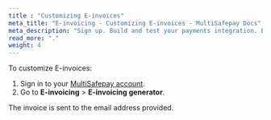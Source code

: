 ```yaml
---
title : "Customizing E-invoices"
meta_title: "E-invoicing - Customizing E-invoices - MultiSafepay Docs"
meta_description: "Sign up. Build and test your payments integration. Explore our products and services. Use our API Reference, SDKs, and wrappers. Get support."
read_more: "."
weight: 4
---
```


To customize E-invoices:

1. Sign in to your [MultiSafepay account](https://merchant.multisafepay.com).
2. Go to **E-invoicing** > **E-invoicing generator**. 

The invoice is sent to the email address provided. 